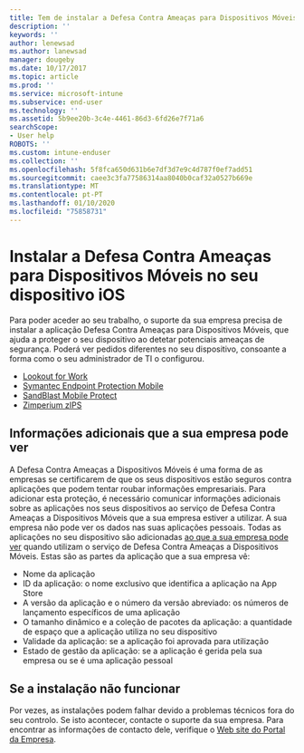 ```yaml
---
title: Tem de instalar a Defesa Contra Ameaças para Dispositivos Móveis no seu dispositivo iOS | Documentos da Microsoft
description: ''
keywords: ''
author: lenewsad
ms.author: lanewsad
manager: dougeby
ms.date: 10/17/2017
ms.topic: article
ms.prod: ''
ms.service: microsoft-intune
ms.subservice: end-user
ms.technology: ''
ms.assetid: 5b9ee20b-3c4e-4461-86d3-6fd26e7f71a6
searchScope:
- User help
ROBOTS: ''
ms.custom: intune-enduser
ms.collection: ''
ms.openlocfilehash: 5f8fca650d631b6e7df3d7e9c4d787f0ef7add51
ms.sourcegitcommit: caee3c3fa77586314aa8040b0caf32a0527b669e
ms.translationtype: MT
ms.contentlocale: pt-PT
ms.lasthandoff: 01/10/2020
ms.locfileid: "75858731"
---
```

# <a name="install-mobile-threat-defense-on-your-ios-device"></a>Instalar a Defesa Contra Ameaças para Dispositivos Móveis no seu dispositivo iOS


Para poder aceder ao seu trabalho, o suporte da sua empresa precisa de instalar a aplicação Defesa Contra Ameaças para Dispositivos Móveis, que ajuda a proteger o seu dispositivo ao detetar potenciais ameaças de segurança. Poderá ver pedidos diferentes no seu dispositivo, consoante a forma como o seu administrador de TI o configurou.


* [Lookout for Work](you-are-prompted-to-install-lookout-for-work-ios.md)
* [Symantec Endpoint Protection Mobile](you-are-prompted-to-install-skycure-ios.md)
* [SandBlast Mobile Protect](you-are-prompted-to-install-sandblast-ios.md)
* [Zimperium zIPS](you-are-prompted-to-install-zips-ios.md)

## <a name="additional-information-your-company-can-see"></a>Informações adicionais que a sua empresa pode ver

A Defesa Contra Ameaças a Dispositivos Móveis é uma forma de as empresas se certificarem de que os seus dispositivos estão seguros contra aplicações que podem tentar roubar informações empresariais. Para adicionar esta proteção, é necessário comunicar informações adicionais sobre as aplicações nos seus dispositivos ao serviço de Defesa Contra Ameaças a Dispositivos Móveis que a sua empresa estiver a utilizar. A sua empresa não pode ver os dados nas suas aplicações pessoais. Todas as aplicações no seu dispositivo são adicionadas [ao que a sua empresa pode ver](what-info-can-your-company-see-when-you-enroll-your-device-in-intune.md) quando utilizam o serviço de Defesa Contra Ameaças a Dispositivos Móveis. Estas são as partes da aplicação que a sua empresa vê:

* Nome da aplicação
* ID da aplicação: o nome exclusivo que identifica a aplicação na App Store
* A versão da aplicação e o número da versão abreviado: os números de lançamento específicos de uma aplicação
* O tamanho dinâmico e a coleção de pacotes da aplicação: a quantidade de espaço que a aplicação utiliza no seu dispositivo
* Validade da aplicação: se a aplicação foi aprovada para utilização
* Estado de gestão da aplicação: se a aplicação é gerida pela sua empresa ou se é uma aplicação pessoal

## <a name="if-the-installation-doesnt-work"></a>Se a instalação não funcionar

Por vezes, as instalações podem falhar devido a problemas técnicos fora do seu controlo. Se isto acontecer, contacte o suporte da sua empresa. Para encontrar as informações de contacto dele, verifique o [Web site do Portal da Empresa](https://go.microsoft.com/fwlink/?linkid=2010980).
